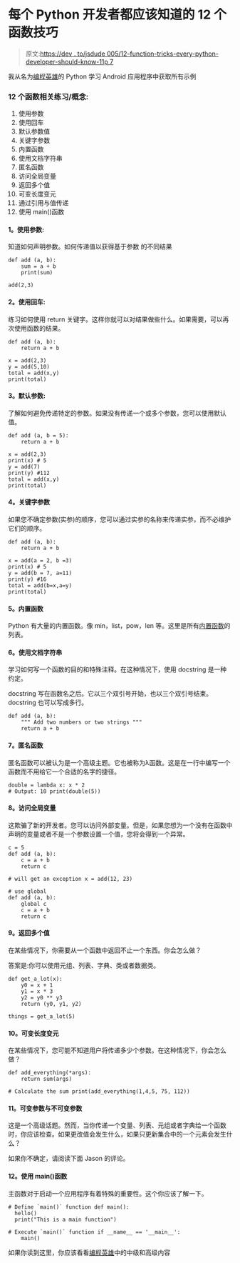 # 每个 Python 开发者都应该知道的 12 个函数技巧

> 原文:[https://dev . to/jsdude 005/12-function-tricks-every-python-developer-should-know-11p 7](https://dev.to/jsdude005/12-function-tricks-every-python-developer-should-know-11p7)

我从名为[编程英雄](http://bit.ly/progHero)的 Python 学习 Android 应用程序中获取所有示例

### [](#12-functionrelated-exercisesconcepts)12 个函数相关练习/概念:

1.  使用参数
2.  使用回车
3.  默认参数值
4.  关键字参数
5.  内置函数
6.  使用文档字符串
7.  匿名函数
8.  访问全局变量
9.  返回多个值
10.  可变长度变元
11.  通过引用与值传递
12.  使用 main()函数

#### [](#1-use-parameter)1。使用参数:

知道如何声明参数。如何传递值以获得基于参数
的不同结果

```
def add (a, b):
    sum = a + b
    print(sum)

add(2,3) 
```

#### [](#2-use-return)2。使用回车:

练习如何使用 return 关键字。这样你就可以对结果做些什么。如果需要，可以再次使用函数的结果。

```
def add (a, b):
    return a + b

x = add(2,3)
y = add(5,10)
total = add(x,y)
print(total) 
```

#### [](#3-default-parameter)3。默认参数:

了解如何避免传递特定的参数。如果没有传递一个或多个参数，您可以使用默认值。

```
def add (a, b = 5):
    return a + b

x = add(2,3)
print(x) # 5 
y = add(7)
print(y) #112 
total = add(x,y)
print(total) 
```

#### [](#4-keyword-arguments)4。关键字参数

如果您不确定参数(实参)的顺序，您可以通过实参的名称来传递实参，而不必维护它们的顺序。

```
def add (a, b):
    return a + b

x = add(a = 2, b =3)
print(x) # 5 
y = add(b = 7, a=11)
print(y) #16 
total = add(b=x,a=y)
print(total) 
```

#### [](#5-builtin-function)5。内置函数

Python 有大量的内置函数。像 min，list，pow，len 等。这里是所有[内置函数](https://docs.python.org/3/library/functions.html)的列表。

#### [](#6-use-docstring)6。使用文档字符串

学习如何写一个函数的目的和特殊注释。在这种情况下，使用 docstring 是一种约定。

docstring 写在函数名之后。它以三个双引号开始，也以三个双引号结束。docstring 也可以写成多行。

```
def add (a, b):
    """ Add two numbers or two strings """
    return a + b 
```

#### [](#7-anonymous-function)7。匿名函数

匿名函数可以被认为是一个高级主题。它也被称为λ函数。这是在一行中编写一个函数而不用给它一个合适的名字的捷径。

```
double = lambda x: x * 2
# Output: 10 print(double(5)) 
```

#### [](#8-access-global-variable)8。访问全局变量

这欺骗了新的开发者。您可以访问外部变量。但是，如果您想为一个没有在函数中声明的变量或者不是一个参数设置一个值，您将会得到一个异常。

```
c = 5
def add (a, b):
    c = a + b
    return c

# will get an exception x = add(12, 23)

# use global 
def add (a, b):
    global c
    c = a + b
    return c 
```

#### [](#9-return-more-than-one-value)9。返回多个值

在某些情况下，你需要从一个函数中返回不止一个东西。你会怎么做？

答案是:你可以使用元组、列表、字典、类或者数据类。

```
def get_a_lot(x):
    y0 = x + 1
    y1 = x * 3
    y2 = y0 ** y3
    return (y0, y1, y2)

things = get_a_lot(5) 
```

#### [](#10-variablelength-argument)10。可变长度变元

在某些情况下，您可能不知道用户将传递多少个参数。在这种情况下，你会怎么做？

```
def add_everything(*args):
    return sum(args)

# Calculate the sum print(add_everything(1,4,5, 75, 112)) 
```

#### [](#11-mutable-vs-immutable-parameters)11。可变参数与不可变参数

这是一个高级话题。然而，当你传递一个变量、列表、元组或者字典给一个函数时，你应该检查。如果更改值会发生什么，如果只更新集合中的一个元素会发生什么？

如果你不确定，请阅读下面 Jason 的评论。

#### [](#12-use-main-function)12。使用 main()函数

主函数对于启动一个应用程序有着特殊的重要性。这个你应该了解一下。

```
# Define `main()` function def main():
  hello()
  print("This is a main function")

# Execute `main()` function if __name__ == '__main__':
    main() 
```

如果你读到这里，你应该看看[编程英雄](http://bit.ly/progHero)中的中级和高级内容